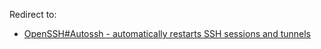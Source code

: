 Redirect to:

*   [OpenSSH#Autossh - automatically restarts SSH sessions and tunnels](/index.php/OpenSSH#Autossh_-_automatically_restarts_SSH_sessions_and_tunnels "OpenSSH")